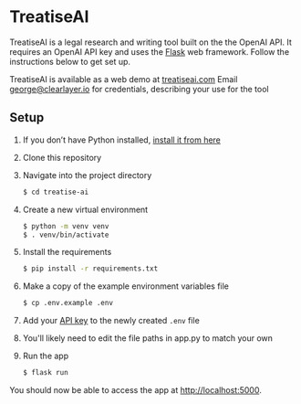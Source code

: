 # TreatiseAI

TreatiseAI is a legal research and writing tool built on the the OpenAI API. It requires an OpenAI API key and uses the [Flask](https://flask.palletsprojects.com/en/2.0.x/) web framework. Follow the instructions below to get set up.

TreatiseAI is available as a web demo at [treatiseai.com](https://www.treatiseai.com)
Email george@clearlayer.io for credentials, describing your use for the tool

## Setup

1. If you don’t have Python installed, [install it from here](https://www.python.org/downloads/)

2. Clone this repository

3. Navigate into the project directory

   ```bash
   $ cd treatise-ai
   ```

4. Create a new virtual environment

   ```bash
   $ python -m venv venv
   $ . venv/bin/activate
   ```

5. Install the requirements

   ```bash
   $ pip install -r requirements.txt
   ```

6. Make a copy of the example environment variables file

   ```bash
   $ cp .env.example .env
   ```

7. Add your [API key](https://beta.openai.com/account/api-keys) to the newly created `.env` file

8. You'll likely need to edit the file paths in app.py to match your own

9. Run the app

   ```bash
   $ flask run
   ```

You should now be able to access the app at [http://localhost:5000](http://localhost:5000).
